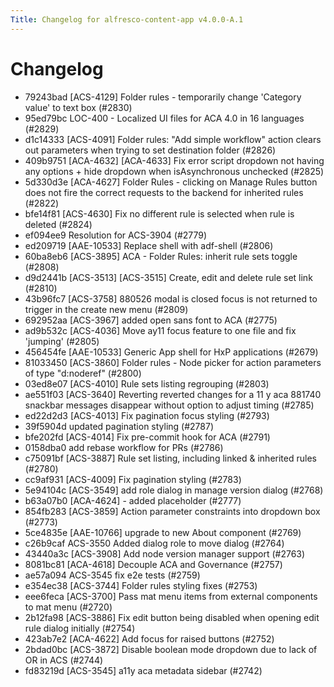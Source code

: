 ```yaml
---
Title: Changelog for alfresco-content-app v4.0.0-A.1
---
```


# Changelog

- 79243bad [ACS-4129] Folder rules - temporarily change 'Category value' to text box (#2830)
- 95ed79bc LOC-400 - Localized UI files for ACA 4.0 in 16 languages (#2829)
- d1c14333 [ACS-4091] Folder rules: "Add simple workflow" action clears out parameters when trying to set destination folder (#2826)
- 409b9751 [ACA-4632] [ACA-4633] Fix error script dropdown not having any options + hide dropdown when isAsynchronous unchecked (#2825)
- 5d330d3e [ACA-4627] Folder Rules - clicking on Manage Rules button does not fire the correct requests to the backend for inherited rules (#2822)
- bfe14f81 [ACS-4630] Fix no different rule is selected when rule is deleted (#2824)
- ef094ee9 Resolution for ACS-3904 (#2779)
- ed209719 [AAE-10533] Replace shell with adf-shell (#2806)
- 60ba8eb6 [ACS-3895] ACA - Folder Rules: inherit rule sets toggle (#2808)
- d9d2441b [ACS-3513] [ACS-3515] Create, edit and delete rule set link (#2810)
- 43b96fc7 [ACS-3758] 880526 modal is closed focus is not returned to trigger in the create new menu (#2809)
- 692952aa [ACS-3967] added open sans font to ACA (#2775)
- ad9b532c [ACS-4036] Move ay11 focus feature to one file and fix 'jumping' (#2805)
- 456454fe [AAE-10533] Generic App shell for HxP applications (#2679)
- 81033450 [ACS-3860] Folder rules - Node picker for action parameters of type "d:noderef" (#2800)
- 03ed8e07 [ACS-4010] Rule sets listing regrouping (#2803)
- ae551f03 [ACS-3640] Reverting reverted changes for a 11 y aca 881740 snackbar messages disappear without option to adjust timing (#2785)
- ed22d2d3 [ACS-4013] Fix pagination focus styling (#2793)
- 39f5904d updated pagination styling (#2787)
- bfe202fd [ACS-4014] Fix pre-commit hook for ACA (#2791)
- 0158dba0 add rebase workflow for PRs (#2786)
- c75091bf [ACS-3887] Rule set listing, including linked & inherited rules (#2780)
- cc9af931 [ACS-4009] Fix pagination styling (#2783)
- 5e94104c [ACS-3549] add role dialog in manage version dialog (#2768)
- b63a07b0 [ACA-4624] - added placeholder (#2777)
- 854fb283 [ACS-3859] Action parameter constraints into dropdown box (#2773)
- 5ce4835e [AAE-10766] upgrade to new About component (#2769)
- c26b9caf ACS-3550 Added dialog role to move dialog (#2764)
- 43440a3c [ACS-3908] Add node version manager support (#2763)
- 8081bc81 [ACA-4618] Decouple ACA and Governance (#2757)
- ae57a094 ACS-3545 fix e2e tests (#2759)
- e354ec38 [ACS-3744] Folder rules styling fixes (#2753)
- eee6feca [ACS-3700] Pass mat menu items from external components to mat menu (#2720)
- 2b12fa98 [ACS-3886] Fix edit button being disabled when opening edit rule dialog initially (#2754)
- 423ab7e2 [ACA-4622] Add focus for raised buttons (#2752)
- 2bdad0bc [ACS-3872] Disable boolean mode dropdown due to lack of OR in ACS (#2744)
- fd83219d [ACS-3545] a11y aca metadata sidebar (#2742)
